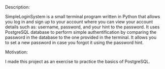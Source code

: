 Description:

SimpleLoginSystem is a small terminal program written in Python that allows you log in and sign up
to your account where you can view your account details such as: username, password, and your hint to the password.
It uses PostgreSQL database to perform simple authentification by comparing the password in the database to the one
provided in the terminal. It allows you to set a new password in case you forgot it using the password hint.

Motivation:

I made this project as an exercise to practice the basics of PostgreSQL.
